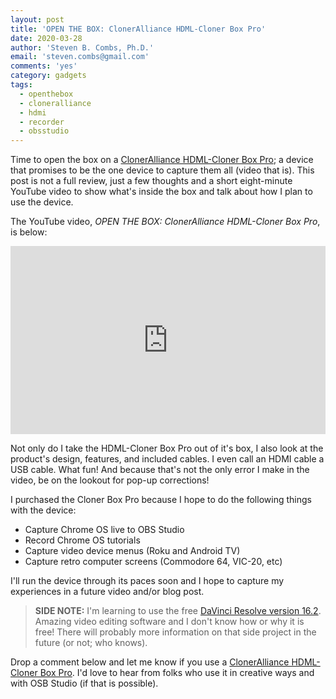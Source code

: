 ```yaml
---
layout: post
title: 'OPEN THE BOX: ClonerAlliance HDML-Cloner Box Pro'
date: 2020-03-28
author: 'Steven B. Combs, Ph.D.'
email: 'steven.combs@gmail.com'
comments: 'yes'
category: gadgets
tags:
  - openthebox
  - cloneralliance
  - hdmi
  - recorder
  - obsstudio
---
```


Time to open the box on a [ClonerAlliance HDML-Cloner Box Pro](https://amzn.to/2UMUOCd); a device that promises to be the one device to capture them all (video that is). This post is not a full review, just a few thoughts and a short eight-minute YouTube video to show what's inside the box and talk about how I plan to use the device.

The YouTube video, _OPEN THE BOX: ClonerAlliance HDML-Cloner Box Pro_, is below:

<div style="position:relative;padding-top:56.25%;">
  <p><iframe src="https://www.youtube.com/embed/hUhrYNQCODY" frameborder="0" allowfullscreen style="position:absolute;top:0;left:0;width:100%;height:100%;"></iframe></p>
</div>

Not only do I take the HDML-Cloner Box Pro out of it's box, I also look at the product's design, features, and included cables. I even call an HDMI cable a USB cable. What fun! And because that's not the only error I make in the video, be on the lookout for pop-up corrections!

I purchased the Cloner Box Pro because I hope to do the following things with the device:

* Capture Chrome OS live to OBS Studio
* Record Chrome OS tutorials
* Capture video device menus (Roku and Android TV)
* Capture retro computer screens (Commodore 64, VIC-20, etc)

I'll run the device through its paces soon and I hope to capture my experiences in a future video and/or blog post.

> **SIDE NOTE:** I'm learning to use the free [DaVinci Resolve version 16.2](https://www.blackmagicdesign.com/products/davinciresolve/). Amazing video editing software and I don't know how or why it is free! There will probably more information on that side project in the future (or not; who knows).

Drop a comment below and let me know if you use a [ClonerAlliance HDML-Cloner Box Pro](https://amzn.to/2UMUOCd). I'd love to hear from folks who use it in creative ways and with OSB Studio (if that is possible).
